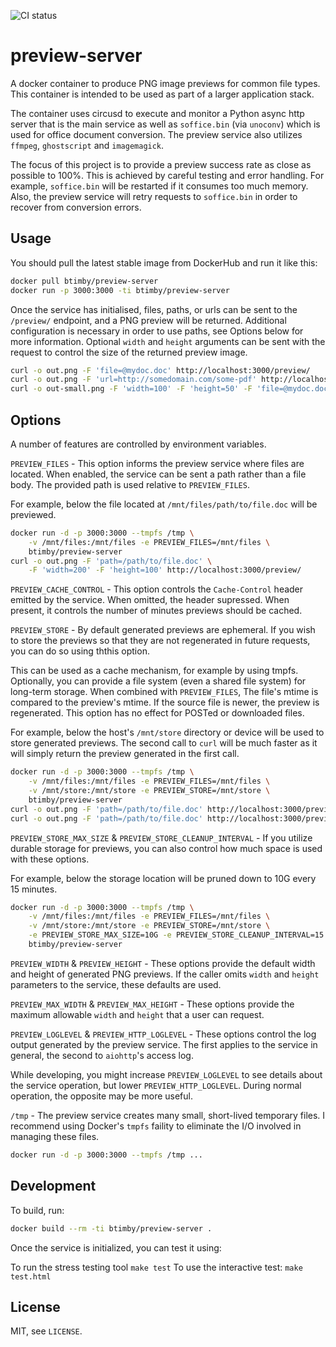 ![CI status](https://travis-ci.org/btimby/django-proxysql.png "CI Status")

# preview-server

A docker container to produce PNG image previews for common file types. This container is intended to be used as part of a larger application stack.

The container uses circusd to execute and monitor a Python async http server that is the main service as well as `soffice.bin` (via `unoconv`) which is used for office document conversion. The preview service also utilizes `ffmpeg`, `ghostscript` and `imagemagick`.

The focus of this project is to provide a preview success rate as close as possible to 100%. This is achieved by careful testing and error handling. For example, `soffice.bin` will be restarted if it consumes too much memory. Also, the preview service will retry requests to `soffice.bin` in order to recover from conversion errors.

## Usage

You should pull the latest stable image from DockerHub and run it like this:

```bash
docker pull btimby/preview-server
docker run -p 3000:3000 -ti btimby/preview-server
```

Once the service has initialised, files, paths, or urls can be sent to the `/preview/` endpoint, and a PNG preview will be returned. Additional configuration is necessary in order to use paths, see Options below for more information. Optional `width` and `height` arguments can be sent with the request to control the size of the returned preview image.

```bash
curl -o out.png -F 'file=@mydoc.doc' http://localhost:3000/preview/
curl -o out.png -F 'url=http://somedomain.com/some-pdf' http://localhost:3000/preview/
curl -o out-small.png -F 'width=100' -F 'height=50' -F 'file=@mydoc.doc' http://localhost:3000/preview/
```

## Options

A number of features are controlled by environment variables.

`PREVIEW_FILES` - This option informs the preview service where files are located. When enabled, the service can be sent a path rather than a file body. The provided path is used relative to `PREVIEW_FILES`.

For example, below the file located at `/mnt/files/path/to/file.doc` will be previewed.

```bash
docker run -d -p 3000:3000 --tmpfs /tmp \
    -v /mnt/files:/mnt/files -e PREVIEW_FILES=/mnt/files \
    btimby/preview-server
curl -o out.png -F 'path=/path/to/file.doc' \
    -F 'width=200' -F 'height=100' http://localhost:3000/preview/
```

`PREVIEW_CACHE_CONTROL` - This option controls the `Cache-Control` header emitted by the service. When omitted, the header supressed. When present, it controls the number of minutes previews should be cached.

`PREVIEW_STORE` - By default generated previews are ephemeral. If you wish to store the previews so that they are not regenerated in future requests, you can do so using ththis option.

This can be used as a cache mechanism, for example by using tmpfs. Optionally, you can provide a file system (even a shared file system) for long-term storage. When combined with `PREVIEW_FILES`, The file's mtime is compared to the preview's mtime. If the source file is newer, the preview is regenerated. This option has no effect for POSTed or downloaded files.

For example, below the host's `/mnt/store` directory or device will be used to store generated previews. The second call to `curl` will be much faster as it will simply return the preview generated in the first call.

```bash
docker run -d -p 3000:3000 --tmpfs /tmp \
    -v /mnt/files:/mnt/files -e PREVIEW_FILES=/mnt/files \
    -v /mnt/store:/mnt/store -e PREVIEW_STORE=/mnt/store \
    btimby/preview-server
curl -o out.png -F 'path=/path/to/file.doc' http://localhost:3000/preview/
curl -o out.png -F 'path=/path/to/file.doc' http://localhost:3000/preview/
```

`PREVIEW_STORE_MAX_SIZE` & `PREVIEW_STORE_CLEANUP_INTERVAL` - If you utilize durable storage for previews, you can also control how much space is used with these options.

For example, below the storage location will be pruned down to 10G every 15 minutes.

```bash
docker run -d -p 3000:3000 --tmpfs /tmp \
    -v /mnt/files:/mnt/files -e PREVIEW_FILES=/mnt/files \
    -v /mnt/store:/mnt/store -e PREVIEW_STORE=/mnt/store \
    -e PREVIEW_STORE_MAX_SIZE=10G -e PREVIEW_STORE_CLEANUP_INTERVAL=15 \
    btimby/preview-server
```

`PREVIEW_WIDTH` & `PREVIEW_HEIGHT` - These options provide the default width and height of generated PNG previews. If the caller omits `width` and `height` parameters to the service, these defaults are used.

`PREVIEW_MAX_WIDTH` & `PREVIEW_MAX_HEIGHT` - These options provide the maximum allowable `width` and `height` that a user can request.

`PREVIEW_LOGLEVEL` & `PREVIEW_HTTP_LOGLEVEL` - These options control the log output generated by the preview service. The first applies to the service in general, the second to `aiohttp`'s access log.

While developing, you might increase `PREVIEW_LOGLEVEL` to see details about the service operation, but lower `PREVIEW_HTTP_LOGLEVEL`. During normal operation, the opposite may be more useful.

`/tmp` - The preview service creates many small, short-lived temporary files. I recommend using Docker's `tmpfs` faility to eliminate the I/O involved in managing these files.

```bash
docker run -d -p 3000:3000 --tmpfs /tmp ...
```

## Development

To build, run:

```bash
docker build --rm -ti btimby/preview-server .
```

Once the service is initialized, you can test it using:

To run the stress testing tool `make test`
To use the interactive test: `make test.html`

## License

MIT, see `LICENSE`.
